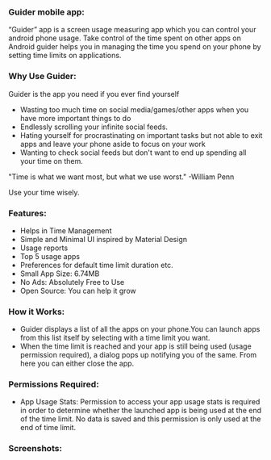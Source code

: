 ### **Guider mobile app:**

“Guider” app is a screen usage measuring app which you can control your android phone usage.
Take control of the time spent on other apps on Android guider helps you in managing the time you spend on your phone by setting time limits on applications.

### **Why Use Guider:**

Guider is the app you need if you ever find yourself

- Wasting too much time on social media/games/other apps when you have more important things to do 
- Endlessly scrolling your infinite social feeds.
- Hating yourself for procrastinating on important tasks but not able to exit apps and leave your phone aside to focus on your work 
- Wanting to check social feeds but don't want to end up spending all your time on them.

"Time is what we want most, but what we use worst." -William Penn

Use your time wisely.

### **Features:**

- Helps in Time Management 
- Simple and Minimal UI inspired by Material Design  
- Usage reports 
- Top 5 usage apps 
- Preferences for default time limit duration etc. 
- Small App Size: 6.74MB 
- No Ads: Absolutely Free to Use 
- Open Source: You can help it grow

### **How it Works:**

- Guider displays a list of all the apps on your phone.You can launch apps from this list itself by selecting with a time limit you want. 
- When the time limit is reached and your app is still being used (usage permission required), a dialog pops up notifying you of the same. From here you can either close the app. 

### **Permissions Required:**

- App Usage Stats: Permission to access your app usage stats is required in order to determine whether the launched app is being used at the end of the time limit.
No data is saved and this permission is only used at the end of time limit. 

### **Screenshots:**
